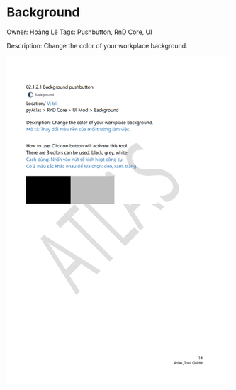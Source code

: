 # Background

Owner: Hoàng Lê
Tags: Pushbutton, RnD Core, UI

Description: Change the color of your workplace background.

![Screenshot 2023-11-22 171135.png](Background%204ce60fb83bcc4b6ba8940b9b34473bcc/Screenshot_2023-11-22_171135.png)